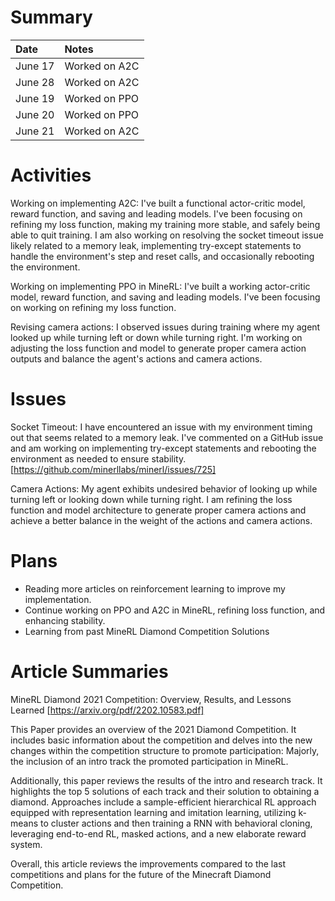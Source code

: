 # Summary


| Date   | Notes
| :----- | :-------------------------------
| June 17 | Worked on A2C
| June 28 | Worked on A2C
| June 19 | Worked on PPO
| June 20 | Worked on PPO
| June 21 | Worked on A2C


# Activities


Working on implementing A2C: I've built a functional actor-critic model, reward function, and saving and leading models. I've been focusing on refining my loss function, making my training more stable, and safely being able to quit training. I am also working on resolving the socket timeout issue likely related to a memory leak, implementing try-except statements to handle the environment's step and reset calls, and occasionally rebooting the environment.


Working on implementing PPO in MineRL: I've built a working actor-critic model, reward function, and saving and leading models. I've been focusing on working on refining my loss function.


Revising camera actions: I observed issues during training where my agent looked up while turning left or down while turning right. I'm working on adjusting the loss function and model to generate proper camera action outputs and balance the agent's actions and camera actions.


# Issues


Socket Timeout:  I have encountered an issue with my environment timing out that seems related to a memory leak. I've commented on a GitHub issue and am working on implementing try-except statements and rebooting the environment as needed to ensure stability. [https://github.com/minerllabs/minerl/issues/725]


Camera Actions: My agent exhibits undesired behavior of looking up while turning left or looking down while turning right. I am refining the loss function and model architecture to generate proper camera actions and achieve a better balance in the weight of the actions and camera actions.


# Plans


- Reading more articles on reinforcement learning to improve my implementation.
- Continue working on PPO and A2C in MineRL, refining loss function, and enhancing stability.
- Learning from past MineRL Diamond Competition Solutions


# Article Summaries


MineRL Diamond 2021 Competition: Overview, Results, and Lessons Learned [https://arxiv.org/pdf/2202.10583.pdf]


This Paper provides an overview of the 2021 Diamond Competition. It includes basic information about the competition and delves into the new changes within the competition structure to promote participation: Majorly, the inclusion of an intro track the promoted participation in MineRL.


Additionally, this paper reviews the results of the intro and research track. It highlights the top 5 solutions of each track and their solution to obtaining a diamond. Approaches include a sample-efficient hierarchical RL approach equipped with representation learning and imitation learning, utilizing k-means to cluster actions and then training a RNN with behavioral cloning, leveraging end-to-end RL, masked actions, and a new elaborate reward system.


Overall, this article reviews the improvements compared to the last competitions and plans for the future of the Minecraft Diamond Competition.